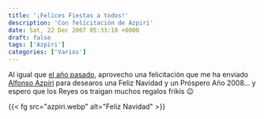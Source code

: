 ```yaml
---
title: '¡Felices Fiestas a todos!'
description: 'Con felicitación de Azpiri'
date: Sat, 22 Dec 2007 05:33:10 +0000
draft: false
tags: ['Azpiri']
categories: ['Varios']
---
```


Al igual que [el año pasado](/feliz-navidad/), aprovecho una felicitación que me ha enviado [Alfonso Azpiri](/alfonso-azpiri/) para desearos una Feliz Navidad y un Próspero Año 2008... y espero que los Reyes os traigan muchos regalos frikis :wink:

{{< fg src="azpiri.webp" alt="Feliz Navidad" >}}